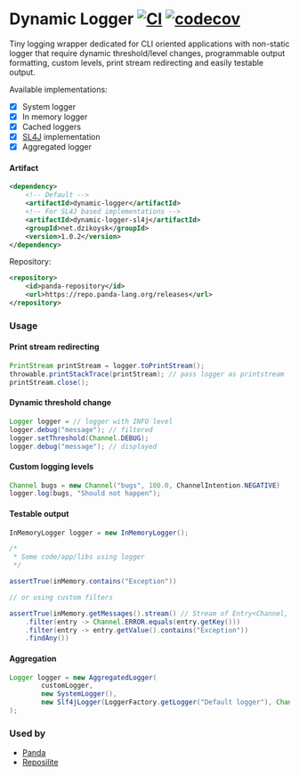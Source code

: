 # Dynamic Logger [![CI](https://github.com/dzikoysk/dynamic-logger/actions/workflows/maven.yml/badge.svg)](https://github.com/dzikoysk/dynamic-logger/actions/workflows/maven.yml) [![codecov](https://codecov.io/gh/dzikoysk/dynamic-logger/branch/main/graph/badge.svg?token=bxo0JbVeDE)](https://codecov.io/gh/dzikoysk/dynamic-logger)
Tiny logging wrapper dedicated for CLI oriented applications with non-static logger that require dynamic threshold/level changes,
programmable output formatting, custom levels, print stream redirecting and easily testable output.

Available implementations:
* [x] System logger
* [x] In memory logger
* [x] Cached loggers
* [x] [SL4J](https://github.com/qos-ch/slf4j) implementation
* [x] Aggregated logger

#### Artifact 
```xml
<dependency>
    <!-- Default -->
    <artifactId>dynamic-logger</artifactId>
    <!-- For SL4J based implementations -->
    <artifactId>dynamic-logger-sl4j</artifactId>
    <groupId>net.dzikoysk</groupId>
    <version>1.0.2</version>
</dependency>
```
Repository:
```xml
<repository>
    <id>panda-repository</id>
    <url>https://repo.panda-lang.org/releases</url>
</repository>
```

### Usage

#### Print stream redirecting

```java
PrintStream printStream = logger.toPrintStream();
throwable.printStackTrace(printStream); // pass logger as printstream
printStream.close();
```

#### Dynamic threshold change

```java
Logger logger = // logger with INFO level
logger.debug("message"); // filtered
logger.setThreshold(Channel.DEBUG);
logger.debug("message"); // displayed
```

#### Custom logging levels

```java
Channel bugs = new Channel("bugs", 100.0, ChannelIntention.NEGATIVE)
logger.log(bugs, "Should not happen");
```

#### Testable output

```java
InMemoryLogger logger = new InMemoryLogger();

/*
 * Some code/app/libs using logger
 */

assertTrue(inMemory.contains("Exception"))

// or using custom filters

assertTrue(inMemory.getMessages().stream() // Stream of Entry<Channel, String /* messsage */>
    .filter(entry -> Channel.ERROR.equals(entry.getKey()))
    .filter(entry -> entry.getValue().contains("Exception"))
    .findAny())
```

#### Aggregation

```java
Logger logger = new AggregatedLogger(
        customLogger,
        new SystemLogger(),
        new Slf4jLogger(LoggerFactory.getLogger("Default logger"), Channel.ALL)
);
```

### Used by
* [Panda](https://github.com/panda-lang/panda)
* [Reposilite](https://github.com/dzikoysk/reposilite/)
